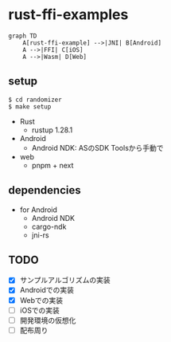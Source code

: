 # rust-ffi-examples

```mermaid
graph TD
    A[rust-ffi-example] -->|JNI| B[Android]
    A -->|FFI| C[iOS]
    A -->|Wasm| D[Web]
```

## setup
```
$ cd randomizer
$ make setup
```
- Rust
  - rustup 1.28.1
- Android
  - Android NDK: ASのSDK Toolsから手動で
- web
  - pnpm + next

## dependencies
- for Android
  - Android NDK
  - cargo-ndk
  - jni-rs

## TODO
- [x] サンプルアルゴリズムの実装
- [x] Androidでの実装
- [x] Webでの実装
- [ ] iOSでの実装
- [ ] 開発環境の仮想化
- [ ] 配布周り